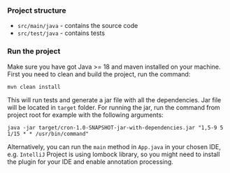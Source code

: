 ### Project structure

- `src/main/java` - contains the source code
- `src/test/java` - contains tests

### Run the project

Make sure you have got Java >= 18 and maven installed on your machine. <br/>
First you need to clean and build the project, run the command:

```aidl
mvn clean install
```

This will run tests and generate a jar file with all the dependencies. Jar file will be located in `target` folder.
For running the jar, run the command from project root for example with the following arguments:

```
java -jar target/cron-1.0-SNAPSHOT-jar-with-dependencies.jar "1,5-9 5 1/15 * * /usr/bin/command"
```

Alternatively, you can run the `main` method in `App.java` in your chosen IDE, e.g. `IntelliJ`
Project is using lombock library, so you might need to install the plugin for your IDE and enable annotation processing.